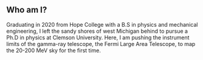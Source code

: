 
## Who am I?

Graduating in 2020 from Hope College with a B.S in physics and mechanical engineering, I left the sandy shores of west Michigan behind to pursue a Ph.D in physics at Clemson University. Here, I am pushing the instrument limits of the gamma-ray telescope, the Fermi Large Area Telescope, to map the 20-200 MeV sky for the first time. 


